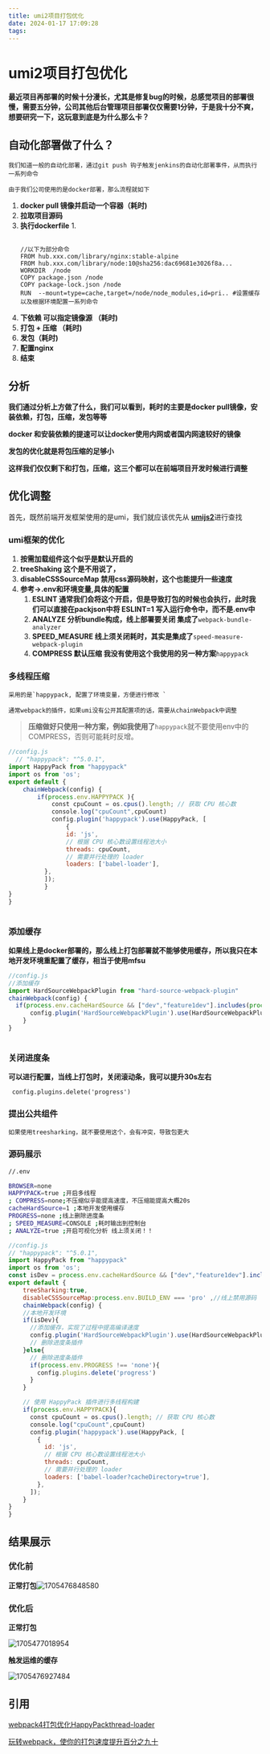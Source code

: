 ```yaml
---
title: umi2项目打包优化
date: 2024-01-17 17:09:28
tags:
---
```


# umi2项目打包优化

**最近项目再部署的时候十分漫长，尤其是修复bug的时候，总感觉项目的部署很慢，需要五分钟，公司其他后台管理项目部署仅仅需要1分钟，于是我十分不爽，想要研究一下，这玩意到底是为什么那么卡？**

## 自动化部署做了什么？

```
我们知道一般的自动化部署，通过git push 钩子触发jenkins的自动化部署事件，从而执行一系列命令

由于我们公司使用的是docker部署，那么流程就如下
```

1. **docker pull 镜像并启动一个容器（耗时)**
2. **拉取项目源码**
3. **执行dockerfile**
   1. 
      ```

      //以下为部分命令
      FROM hub.xxx.com/library/nginx:stable-alpine
      FROM hub.xxx.com/library/node:10@sha256:dac69681e3026f8a...
      WORKDIR  /node
      COPY package.json /node
      COPY package-lock.json /node
      RUN  --mount=type=cache,target=/node/node_modules,id=pri.. #设置缓存 以及根据环境配置一系列命令

      ```
4. **下依赖 可以指定镜像源 （耗时)**
5. **打包 + 压缩 （耗时)**
6. **发包（耗时)**
7. **配置nginx**
8. **结束**

## 分析

**我们通过分析上方做了什么，我们可以看到，耗时的主要是docker pull镜像，安装依赖，打包，压缩，发包等等**

**docker 和安装依赖的提速可以让docker使用内网或者国内网速较好的镜像**

**发包的优化就是将包压缩的足够小**

**这样我们仅仅剩下和打包，压缩，这三个都可以在前端项目开发时候进行调整**

## 优化调整

首先，既然前端开发框架使用的是umi，我们就应该优先从 [**umijs2**](https://v2.umijs.org/zh/)进行查找

### umi框架的优化

1. **按需加载组件这个似乎是默认开启的**
2. **treeShaking 这个是不用说了，**
3. **disableCSSSourceMap 禁用css源码映射，这个也能提升一些速度**
4. **参考->.env和环境变量,具体的配置**
   1. **ESLINT 通常我们会将这个开启，但是导致打包的时候也会执行，此时我们可以直接在packjson中将 ESLINT=1 写入运行命令中，而不是.env中**
   2. **ANALYZE 分析bundle构成，线上部署要关闭  集成了**`webpack-bundle-analyzer`
   3. **SPEED_MEASURE 线上须关闭耗时，其实是集成了**`speed-measure-webpack-plugin`
   4. **COMPRESS 默认压缩 我没有使用这个我使用的另一种方案**`happypack`

### 多线程压缩

```
采用的是`happypack, 配置了环境变量，方便进行修改 `

通常webpack的插件，如果umi没有公开其配置项的话，需要从chainWebpack中调整
```

> **压缩做好只使用一种方案，例如我使用了**`happypack`就不要使用env中的COMPRESS，否则可能耗时反增。

```js
//config.js
  // "happypack": "^5.0.1",
import HappyPack from "happypack"
import os from 'os';
export default {
    chainWebpack(config) {
        if(process.env.HAPPYPACK ){
            const cpuCount = os.cpus().length; // 获取 CPU 核心数
            console.log("cpuCount",cpuCount)
            config.plugin('happypack').use(HappyPack, [
                {
                id: 'js',
                // 根据 CPU 核心数设置线程池大小
                threads: cpuCount,
                // 需要并行处理的 loader
                loaders: ['babel-loader'],
          },
          ]);
          }
}
}
  
```

### 添加缓存

**如果线上是docker部署的，那么线上打包部署就不能够使用缓存，所以我只在本地开发环境重配置了缓存，相当于使用mfsu**

```js
//config.js   
//添加缓存
import HardSourceWebpackPlugin from "hard-source-webpack-plugin"
chainWebpack(config) {
  if(process.env.cacheHardSource && ["dev","feature1dev"].includes(process.env.BUILD_ENV ) ){
      config.plugin('HardSourceWebpackPlugin').use(HardSourceWebpackPlugin);
    }
}
  
```

### 关闭进度条

**可以进行配置，当线上打包时，关闭滚动条，我可以提升30s左右**

```
 config.plugins.delete('progress')
```

### 提出公共组件

```
如果使用treesharking，就不要使用这个，会有冲突，导致包更大
```

### 源码展示

```bash
//.env

BROWSER=none
HAPPYPACK=true ;开启多线程
; COMPRESS=none;不压缩似乎能提高速度，不压缩能提高大概20s
cacheHardSource=1 ;本地开发使用缓存
PROGRESS=none ;线上删除进度条
; SPEED_MEASURE=CONSOLE ;耗时输出到控制台
; ANALYZE=true ;开启可视化分析 线上须关闭！！

```

```js
//config.js
// "happypack": "^5.0.1",
import HappyPack from "happypack"
import os from 'os';
const isDev = process.env.cacheHardSource && ["dev","feature1dev"].includes(process.env.BUILD_ENV)
export default {
    treeSharking:true,
    disableCSSSourceMap:process.env.BUILD_ENV === 'pro' ,//线上禁用源码
    chainWebpack(config) {
    //本地开发环境
    if(isDev){
      //添加缓存，实现了过程中提高编译速度
      config.plugin('HardSourceWebpackPlugin').use(HardSourceWebpackPlugin);
      // 删除进度条插件
    }else{
      // 删除进度条插件
      if(process.env.PROGRESS !== 'none'){
        config.plugins.delete('progress')
      }
    }

    // 使用 HappyPack 插件进行多线程构建
    if(process.env.HAPPYPACK){
      const cpuCount = os.cpus().length; // 获取 CPU 核心数
      console.log("cpuCount",cpuCount)
      config.plugin('happypack').use(HappyPack, [
        {
          id: 'js',
          // 根据 CPU 核心数设置线程池大小
          threads: cpuCount,
          // 需要并行处理的 loader
          loaders: ['babel-loader?cacheDirectory=true'],
        },
      ]);
    }
}
}
```

## 结果展示

### 优化前

**正常打包**![1705476848580](https://s2.loli.net/2024/01/24/y5YzrtAfdoTuPhs.webp)

### 优化后

**正常打包**

![1705477018954](https://s2.loli.net/2024/01/24/WrxD9Vmze5hf8AJ.webp)

**触发运维的缓存**

![1705476927484](https://s2.loli.net/2024/01/24/UDQPptimdSGcOFZ.webp)

## 引用

[webpack4打包优化HappyPackthread-loader](https://juejin.cn/post/6911519627772329991)

[玩转webpack，使你的打包速度提升百分之九十](https://juejin.cn/post/6844904071736852487)
